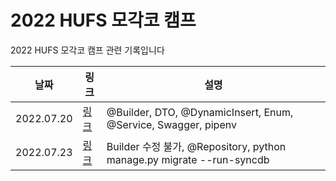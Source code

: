 # 2022 HUFS 모각코 캠프 
2022 HUFS 모각코 캠프 관련 기록입니다

|날짜|링크|설명|
|---------|---------------|-------------------|
|2022.07.20|[링크](https://heethehope.tistory.com/entry/TIL-20220720-Builder-DTO-DynamicInsert-Enum-Service-Swagger-pipenv)|@Builder, DTO, @DynamicInsert, Enum, @Service, Swagger, pipenv|
|2022.07.23|[링크](https://heethehope.tistory.com/entry/TIL-20220723-Builder-%EC%88%98%EC%A0%95-%EB%B6%88%EA%B0%80-Repository-python-managepy-migrate-run-syncdb)|Builder 수정 불가, @Repository, python manage.py migrate --run-syncdb|
